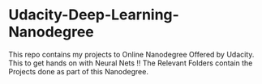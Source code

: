 # Udacity-Deep-Learning-Nanodegree

This repo contains my projects to Online Nanodegree Offered by Udacity.
This to get hands on with Neural Nets !! 
The Relevant Folders contain the Projects done as part of this Nanodegree.
